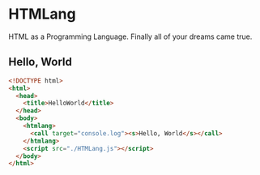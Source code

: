 # HTMLang

HTML as a Programming Language. Finally all of your dreams came true.

## Hello, World

```html
<!DOCTYPE html>
<html>
  <head>
    <title>HelloWorld</title>
  </head>
  <body>
    <htmlang>
      <call target="console.log"><s>Hello, World</s></call>
    </htmlang>
    <script src="./HTMLang.js"></script>
  </body>
</html>
```
